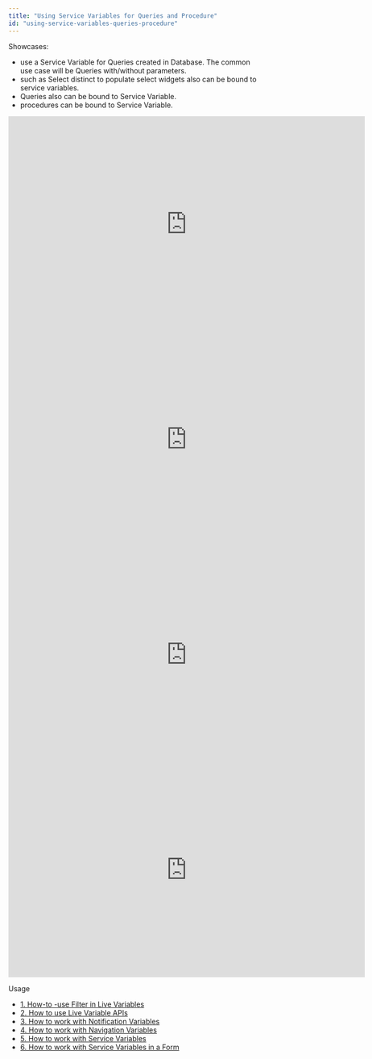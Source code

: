```yaml
---
title: "Using Service Variables for Queries and Procedure"
id: "using-service-variables-queries-procedure"
---
```


Showcases:

- use a Service Variable for Queries created in Database. The common use case will be Queries with/without parameters.
- such as Select distinct to populate select widgets also can be bound to service variables.
- Queries also can be bound to Service Variable.
- procedures can be bound to Service Variable.

<iframe width="708" height="427" src="https://docs.google.com/presentation/d/1xymo43u5wcAaaQTnxPXi0aqGY7P-4w9bq0UMDLveh0A/embed?start=false&amp;loop=false&amp;delayms=3000" frameborder="0" allowfullscreen="allowfullscreen" mozallowfullscreen="mozallowfullscreen" webkitallowfullscreen="webkitallowfullscreen"></iframe>

<iframe width="708" height="427" src="https://docs.google.com/presentation/d/108ry3pMWCKscRPdxjzTJmAuAMzHqwxhuqoV2ZnYTlaQ/embed?start=false&amp;loop=false&amp;delayms=3000" frameborder="0" allowfullscreen="allowfullscreen" mozallowfullscreen="mozallowfullscreen" webkitallowfullscreen="webkitallowfullscreen"></iframe>

<iframe width="708" height="427" src="https://docs.google.com/presentation/d/1pOLV7xPCHslh1VXtwFcCFRfk6zbk0AijRlvxxcEjySk/embed?start=false&amp;loop=false&amp;delayms=3000" frameborder="0" allowfullscreen="allowfullscreen" mozallowfullscreen="mozallowfullscreen" webkitallowfullscreen="webkitallowfullscreen"></iframe>

<iframe width="708" height="427" src="https://docs.google.com/presentation/d/1Pn0GGu-YhDsdHF3B7kvbT0wKYuyznU41HSQKPC21zSo/embed?start=false&amp;loop=false&amp;delayms=3000" frameborder="0" allowfullscreen="allowfullscreen" mozallowfullscreen="mozallowfullscreen" webkitallowfullscreen="webkitallowfullscreen"></iframe>

Usage

- [1\. How-to -use Filter in Live Variables](/learn/how-tos/using-filter-conditions-live-variable/)
- [2\. How to use Live Variable APIs](/learn/how-tos/using-live-variable-apis/)
- [3\. How to work with Notification Variables](/learn/how-tos/using-notification-variables/)
- [4\. How to work with Navigation Variables](/learn/how-tos/using-navigation-variable/)
- [5\. How to work with Service Variables](/learn/how-tos/using-service-variables-queries-procedure/)
- [6\. How to work with Service Variables in a Form](/learn/how-tos/using-service-variable-form/)
